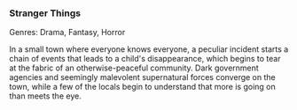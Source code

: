 ### Stranger Things

Genres: Drama, Fantasy, Horror

In a small town where everyone knows everyone, a peculiar incident starts a chain of events that leads to a child's disappearance, which begins to tear at the fabric of an otherwise-peaceful community.
Dark government agencies and seemingly malevolent supernatural forces converge on the town, while a few of the locals begin to understand that more is going on than meets the eye.

